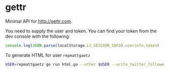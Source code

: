# gettr

Minimal API for http://gettr.com.

You need to supply the user and token. You can find your token from the dev console with the following:

```js
console.log(JSON.parse(localStorage.LS_SESSION_INFO).userinfo.token)
```

To generate HTML for user `repmattgaetz`

```bash
USER=repmattgaetz go run html.go --other $USER --write_twitter_followers_html  --write_desc_html --write_simple_html --write_html --write_csv
```
